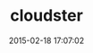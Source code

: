 ---
layout: post
title:  "cloudster"
repo:   "emilsoman/cloudster"
date:   2015-02-18 17:07:02
gemurl: http://github.com/emilsoman/cloudster
---